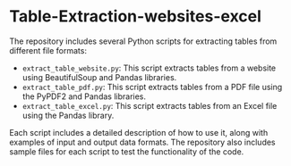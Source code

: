 # Table-Extraction-websites-excel

The repository includes several Python scripts for extracting tables from different file formats:

-   `extract_table_website.py`: This script extracts tables from a website using BeautifulSoup and Pandas libraries.
-   `extract_table_pdf.py`: This script extracts tables from a PDF file using the PyPDF2 and Pandas libraries.
-   `extract_table_excel.py`: This script extracts tables from an Excel file using the Pandas library.

Each script includes a detailed description of how to use it, along with examples of input and output data formats. The repository also includes sample files for each script to test the functionality of the code.
